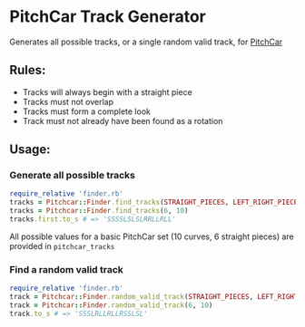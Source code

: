 # PitchCar Track Generator

Generates all possible tracks, or a single random valid track, for
[PitchCar](https://boardgamegeek.com/boardgame/150/pitchcar)

## Rules:
* Tracks will always begin with a straight piece
* Tracks must not overlap
* Tracks must form a complete look
* Track must not already have been found as a rotation

## Usage:
### Generate all possible tracks
```ruby
require_relative 'finder.rb'
tracks = Pitchcar::Finder.find_tracks(STRAIGHT_PIECES, LEFT_RIGHT_PIECES)
tracks = Pitchcar::Finder.find_tracks(6, 10)
tracks.first.to_s # => 'SSSSLSLSLRRLLRLL'
```

All possible values for a basic PitchCar set (10 curves, 6 straight pieces)
are provided in `pitchcar_tracks`

### Find a random valid track
```ruby
require_relative 'finder.rb'
track = Pitchcar::Finder.random_valid_track(STRAIGHT_PIECES, LEFT_RIGHT_PIECES)
track = Pitchcar::Finder.random_valid_track(6, 10)
track.to_s # => 'SSSLRLLRLLRSSLSL'
